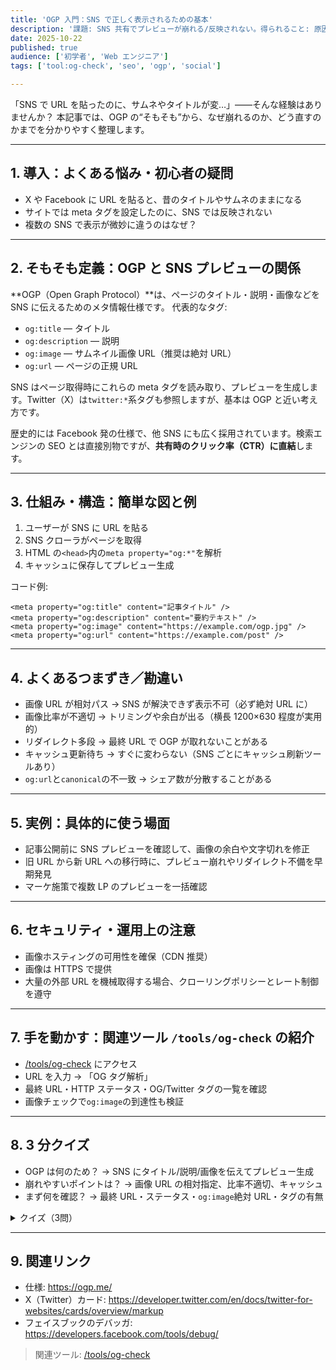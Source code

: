 ```yaml
---
title: 'OGP 入門：SNS で正しく表示されるための基本'
description: '課題: SNS 共有でプレビューが崩れる/反映されない。得られること: 原因の把握・確認手順。'
date: 2025-10-22
published: true
audience: ['初学者', 'Web エンジニア']
tags: ['tool:og-check', 'seo', 'ogp', 'social']

---
```


「SNS で URL を貼ったのに、サムネやタイトルが変…」——そんな経験はありませんか？
本記事では、OGP の“そもそも”から、なぜ崩れるのか、どう直すのかまでを分かりやすく整理します。

---

## 1. 導入：よくある悩み・初心者の疑問

- X や Facebook に URL を貼ると、昔のタイトルやサムネのままになる
- サイトでは meta タグを設定したのに、SNS では反映されない
- 複数の SNS で表示が微妙に違うのはなぜ？

---

## 2. そもそも定義：OGP と SNS プレビューの関係

**OGP（Open Graph Protocol）**は、ページのタイトル・説明・画像などを SNS に伝えるためのメタ情報仕様です。
代表的なタグ:

- `og:title` — タイトル
- `og:description` — 説明
- `og:image` — サムネイル画像 URL（推奨は絶対 URL）
- `og:url` — ページの正規 URL

SNS はページ取得時にこれらの meta タグを読み取り、プレビューを生成します。Twitter（X）は`twitter:*`系タグも参照しますが、基本は OGP と近い考え方です。

歴史的には Facebook 発の仕様で、他 SNS にも広く採用されています。検索エンジンの SEO とは直接別物ですが、**共有時のクリック率（CTR）に直結**します。

---

## 3. 仕組み・構造：簡単な図と例

1. ユーザーが SNS に URL を貼る
2. SNS クローラがページを取得
3. HTML の`<head>`内の`meta property="og:*"`を解析
4. キャッシュに保存してプレビュー生成

コード例:

```
<meta property="og:title" content="記事タイトル" />
<meta property="og:description" content="要約テキスト" />
<meta property="og:image" content="https://example.com/ogp.jpg" />
<meta property="og:url" content="https://example.com/post" />
```

---

## 4. よくあるつまずき／勘違い

- 画像 URL が相対パス → SNS が解決できず表示不可（必ず絶対 URL に）
- 画像比率が不適切 → トリミングや余白が出る（横長 1200×630 程度が実用的）
- リダイレクト多段 → 最終 URL で OGP が取れないことがある
- キャッシュ更新待ち → すぐに変わらない（SNS ごとにキャッシュ刷新ツールあり）
- `og:url`と`canonical`の不一致 → シェア数が分散することがある

---

## 5. 実例：具体的に使う場面

- 記事公開前に SNS プレビューを確認して、画像の余白や文字切れを修正
- 旧 URL から新 URL への移行時に、プレビュー崩れやリダイレクト不備を早期発見
- マーケ施策で複数 LP のプレビューを一括確認

---

## 6. セキュリティ・運用上の注意

- 画像ホスティングの可用性を確保（CDN 推奨）
- 画像は HTTPS で提供
- 大量の外部 URL を機械取得する場合、クローリングポリシーとレート制御を遵守

---

## 7. 手を動かす：関連ツール `/tools/og-check` の紹介

- [/tools/og-check](/tools/og-check) にアクセス
- URL を入力 → 「OG タグ解析」
- 最終 URL・HTTP ステータス・OG/Twitter タグの一覧を確認
- 画像チェックで`og:image`の到達性も検証

---

## 8. 3 分クイズ

- OGP は何のため？ → SNS にタイトル/説明/画像を伝えてプレビュー生成
- 崩れやすいポイントは？ → 画像 URL の相対指定、比率不適切、キャッシュ
- まず何を確認？ → 最終 URL・ステータス・`og:image`絶対 URL・タグの有無

<details>
<summary>クイズ（3問）</summary>

1. `og:image`は相対 URL でもよい？ → いいえ、原則絶対 URL
2. `og:url`の目的は？ → 正規 URL を SNS に伝え、共有を集約
3. 変更が反映されない時は？ → SNS のキャッシュ更新ツールを使う

</details>

---

## 9. 関連リンク

- 仕様: https://ogp.me/
- X（Twitter）カード: https://developer.twitter.com/en/docs/twitter-for-websites/cards/overview/markup
- フェイスブックのデバッガ: https://developers.facebook.com/tools/debug/

> 関連ツール: [/tools/og-check](/tools/og-check)
